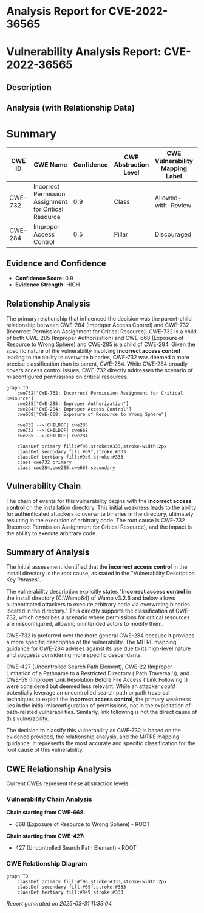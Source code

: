 # Analysis Report for CVE-2022-36565

# Vulnerability Analysis Report: CVE-2022-36565

## Description



## Analysis (with Relationship Data)

# Summary
| CWE ID | CWE Name | Confidence | CWE Abstraction Level | CWE Vulnerability Mapping Label | CWE-Vulnerability Mapping Notes |
|---|---|---|---|---|---|
| CWE-732 | Incorrect Permission Assignment for Critical Resource | 0.9 | Class | Allowed-with-Review | Primary CWE |
| CWE-284 | Improper Access Control | 0.5 | Pillar | Discouraged | Secondary Candidate |

## Evidence and Confidence

*   **Confidence Score:** 0.9
*   **Evidence Strength:** HIGH

## Relationship Analysis
The primary relationship that influenced the decision was the parent-child relationship between CWE-284 (Improper Access Control) and CWE-732 (Incorrect Permission Assignment for Critical Resource). CWE-732 is a child of both CWE-285 (Improper Authorization) and CWE-668 (Exposure of Resource to Wrong Sphere) and CWE-285 is a child of CWE-284. Given the specific nature of the vulnerability involving **incorrect access control** leading to the ability to overwrite binaries, CWE-732 was deemed a more precise classification than its parent, CWE-284. While CWE-284 broadly covers access control issues, CWE-732 directly addresses the scenario of misconfigured permissions on critical resources.

```mermaid
graph TD
    cwe732["CWE-732: Incorrect Permission Assignment for Critical Resource"]
    cwe285["CWE-285: Improper Authorization"]
    cwe284["CWE-284: Improper Access Control"]
    cwe668["CWE-668: Exposure of Resource to Wrong Sphere"]
    
    cwe732 -->|CHILDOF| cwe285
    cwe732 -->|CHILDOF| cwe668
    cwe285 -->|CHILDOF| cwe284
    
    classDef primary fill:#f96,stroke:#333,stroke-width:2px
    classDef secondary fill:#69f,stroke:#333
    classDef tertiary fill:#9e9,stroke:#333
    class cwe732 primary
    class cwe284,cwe285,cwe668 secondary
```

## Vulnerability Chain
The chain of events for this vulnerability begins with the **incorrect access control** on the installation directory. This initial weakness leads to the ability for authenticated attackers to overwrite binaries in the directory, ultimately resulting in the execution of arbitrary code. The root cause is CWE-732 (Incorrect Permission Assignment for Critical Resource), and the impact is the ability to execute arbitrary code.

## Summary of Analysis
The initial assessment identified that the **incorrect access control** in the install directory is the root cause, as stated in the "Vulnerability Description Key Phrases".

The vulnerability description explicitly states "**Incorrect access control** in the install directory (C:\Wamp64) of Wamp v3.2.6 and below allows authenticated attackers to execute arbitrary code via overwriting binaries located in the directory." This directly supports the classification of CWE-732, which describes a scenario where permissions for critical resources are misconfigured, allowing unintended actors to modify them.

CWE-732 is preferred over the more general CWE-284 because it provides a more specific description of the vulnerability. The MITRE mapping guidance for CWE-284 advises against its use due to its high-level nature and suggests considering more specific descendants.

CWE-427 (Uncontrolled Search Path Element), CWE-22 (Improper Limitation of a Pathname to a Restricted Directory ('Path Traversal')), and CWE-59 (Improper Link Resolution Before File Access ('Link Following')) were considered but deemed less relevant. While an attacker *could* potentially leverage an uncontrolled search path or path traversal techniques to exploit the **incorrect access control**, the primary weakness lies in the initial misconfiguration of permissions, not in the exploitation of path-related vulnerabilities. Similarly, link following is not the direct cause of this vulnerability.

The decision to classify this vulnerability as CWE-732 is based on the evidence provided, the relationship analysis, and the MITRE mapping guidance. It represents the most accurate and specific classification for the root cause of this vulnerability.


## CWE Relationship Analysis

Current CWEs represent these abstraction levels: .


### Vulnerability Chain Analysis

**Chain starting from CWE-668:**
- 668 (Exposure of Resource to Wrong Sphere) - ROOT


**Chain starting from CWE-427:**
- 427 (Uncontrolled Search Path Element) - ROOT



### CWE Relationship Diagram

```mermaid
graph TD
    classDef primary fill:#f96,stroke:#333,stroke-width:2px
    classDef secondary fill:#69f,stroke:#333
    classDef tertiary fill:#9e9,stroke:#333
```



*Report generated on 2025-03-31 11:39:04*
